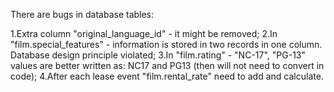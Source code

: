There are bugs in database tables:

1.Extra column "original_language_id" - it might be removed;
2.In "film.special_features" - information is stored in two records in one column. Database design principle violated;
3.In "film.rating" - "NC-17", "PG-13" values are better written as: NC17 and PG13 (then will not need to convert in code);
4.After each lease event "film.rental_rate" need to add and calculate.
